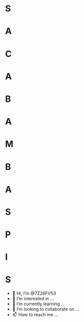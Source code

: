 # S
#  A
#   C
#    A
#     B
#      A
#       M
#        B
#         A
#          S
#           P
#            I
#             S

- 👋 Hi, I’m @7Z26FV53
- 👀 I’m interested in ...
- 🌱 I’m currently learning ...
- 💞️ I’m looking to collaborate on ...
- 📫 How to reach me ...

<!---
7Z26FV53/7Z26FV53 is a ✨ special ✨ repository because its `README.md` (this file) appears on your GitHub profile.
You can click the Preview link to take a look at your changes.
--->
